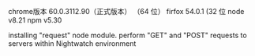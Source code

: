 chrome版本 60.0.3112.90（正式版本） （64 位）
firfox  54.0.1 (32 位
node v8.21  npm v5.30

 installing "request" node module. perform "GET" and "POST" requests to servers within Nightwatch environment